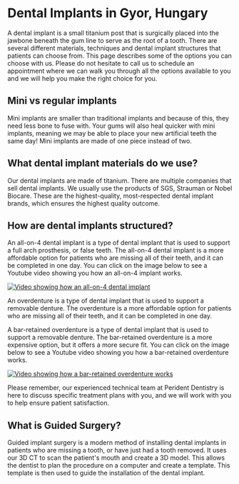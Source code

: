 # Dental Implants in Gyor, Hungary

A dental implant is a small titanium post that is surgically placed into the jawbone beneath the gum line to serve as the root of a tooth. There are several different materials, techniques and dental implant structures that patients can choose from. This page describes some of the options you can choose with us. Please do not hesitate to call us to schedule an appointment where we can walk you through all the options available to you and we will help you make the right choice for you.

## Mini vs regular implants
Mini implants are smaller than traditional implants and because of this, they need less bone to fuse with. Your gums will also heal quicker with mini implants, meaning we may be able to place your new artificial teeth the same day! Mini implants are made of one piece instead of two.

## What dental implant materials do we use?
Our dental implants are made of titanium. There are multiple companies that sell dental implants. We usually use the products of SGS, Strauman or Nobel Biocare. These are the highest-quality, most-respected dental implant brands, which ensures the highest quality outcome.

## How are dental implants structured?
An all-on-4 dental implant is a type of dental implant that is used to support a full arch prosthesis, or false teeth. The all-on-4 dental implant is a more affordable option for patients who are missing all of their teeth, and it can be completed in one day. You can click on the image below to see a Youtube video showing you how an all-on-4 implant works.

[![Video showing how an all-on-4 dental implant](https://img.youtube.com/vi/Nuam6mKczvs/0.jpg)](https://www.youtube.com/watch?v=Nuam6mKczvs)

An overdenture is a type of dental implant that is used to support a removable denture. The overdenture is a more affordable option for patients who are missing all of their teeth, and it can be completed in one day.

A bar-retained overdenture is a type of dental implant that is used to support a removable denture. The bar-retained overdenture is a more expensive option, but it offers a more secure fit. You can click on the image below to see a Youtube video showing you how a bar-retained overdenture works.

[![Video showing how a bar-retained overdenture works](https://img.youtube.com/vi/bF6s2D4rKzY/0.jpg)](https://www.youtube.com/watch?v=bF6s2D4rKzY)

Please remember, our experienced technical team at Perident Dentistry is here to discuss specific treatment plans with you, and we will work with you to help ensure patient satisfaction.

## What is Guided Surgery?
Guided implant surgery is a modern method of installing dental implants in patients who are missing a tooth, or have just had a tooth removed. It uses our 3D CT to scan the patient's mouth and create a 3D model. This allows the dentist to plan the procedure on a computer and create a template. This template is then used to guide the installation of the dental implant.
